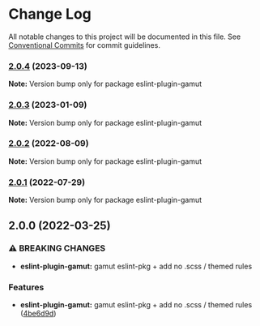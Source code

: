 # Change Log

All notable changes to this project will be documented in this file.
See [Conventional Commits](https://conventionalcommits.org) for commit guidelines.

### [2.0.4](https://github.com/Codecademy/gamut/compare/eslint-plugin-gamut@2.0.3...eslint-plugin-gamut@2.0.4) (2023-09-13)

**Note:** Version bump only for package eslint-plugin-gamut

### [2.0.3](https://github.com/Codecademy/gamut/compare/eslint-plugin-gamut@2.0.2...eslint-plugin-gamut@2.0.3) (2023-01-09)

**Note:** Version bump only for package eslint-plugin-gamut

### [2.0.2](https://github.com/Codecademy/gamut/compare/eslint-plugin-gamut@2.0.1...eslint-plugin-gamut@2.0.2) (2022-08-09)

**Note:** Version bump only for package eslint-plugin-gamut

### [2.0.1](https://github.com/Codecademy/gamut/compare/eslint-plugin-gamut@2.0.0...eslint-plugin-gamut@2.0.1) (2022-07-29)

**Note:** Version bump only for package eslint-plugin-gamut

## 2.0.0 (2022-03-25)

### ⚠ BREAKING CHANGES

- **eslint-plugin-gamut:** gamut eslint-pkg + add no .scss / themed rules

### Features

- **eslint-plugin-gamut:** gamut eslint-pkg + add no .scss / themed rules ([4be6d9d](https://github.com/Codecademy/gamut/commit/4be6d9ddfbebb8b588f671c5f665d94a5e429384))

